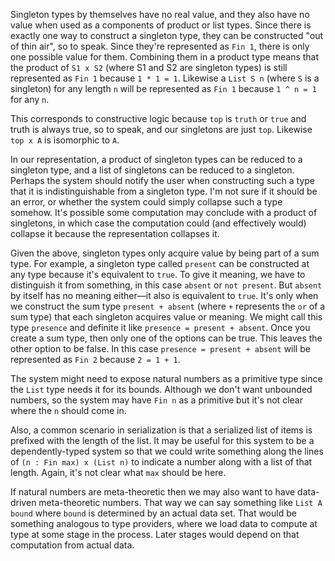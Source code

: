 Singleton types by themselves have no real value, and they also have no value when used as a components of product or list types. Since there is exactly one way to construct a singleton type, they can be constructed "out of thin air", so to speak. Since they're represented as `Fin 1`, there is only one possible value for them. Combining them in a product type means that the product of `S1 x S2` (where S1 and S2 are singleton types) is still represented as `Fin 1` because `1 * 1 = 1`. Likewise a `List S n` (where `S` is a singleton) for any length `n` will be represented as `Fin 1` because `1 ^ n = 1` for any `n`.

This corresponds to constructive logic because `top` is `truth` or `true` and truth is always true, so to speak, and our singletons are just `top`. Likewise `top x A` is isomorphic to `A`.

In our representation, a product of singleton types can be reduced to a singleton type, and a list of singletons can be reduced to a singleton. Perhaps the system should notify the user when constructing such a type that it is indistinguishable from a singleton type. I'm not sure if it should be an error, or whether the system could simply collapse such a type somehow. It's possible some computation may conclude with a product of singletons, in which case the computation could (and effectively would) collapse it because the representation collapses it.

Given the above, singleton types only acquire value by being part of a sum type. For example, a singleton type called `present` can be constructed at any type because it's equivalent to `true`. To give it meaning, we have to distinguish it from something, in this case `absent` or `not present`. But `absent` by itself has no meaning either—it also is equivalent to `true`. It's only when we construct the sum type `present + absent` (where `+` represents the `or` of a sum type) that each singleton acquires value or meaning. We might call this type `presence` and definite it like `presence = present + absent`. Once you create a sum type, then only one of the options can be true. This leaves the other option to be false. In this case `presence = present + absent` will be represented as `Fin 2` because `2 = 1 + 1`.

The system might need to expose natural numbers as a primitive type since the `List` type needs it for its bounds. Although we don't want unbounded numbers, so the system may have `Fin n` as a primitive but it's not clear where the `n` should come in.

Also, a common scenario in serialization is that a serialized list of items is prefixed with the length of the list. It may be useful for this system to be a dependently-typed system so that we could write something along the lines of `(n : Fin max) x (List n)` to indicate a number along with a list of that length. Again, it's not clear what `max` should be here.

If natural numbers are meta-theoretic then we may also want to have data-driven meta-theoretic numbers. That way we can say something like `List A bound` where `bound` is determined by an actual data set. That would be something analogous to type providers, where we load data to compute at type at some stage in the process. Later stages would depend on that computation from actual data.
